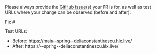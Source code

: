 Please always provide the [GitHub issue(s)](../issues) your PR is for, as well as test URLs where your change can be observed (before and after):

Fix #<gh-issue-id>

Test URLs:
- Before: https://main--spring--deliaconstantinescu.hlx.live/
- After: https://<branch>--spring--deliaconstantinescu.hlx.live/
